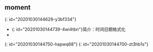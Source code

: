 ## moment
{: id="20201030144629-y3bf334"}

* {: id="20201030144739-4wi4tbn"}简介：时间日期格式化
*
{: id="20201030144750-hapwq68"}
{: id="20201030144700-zt3hb1s"}

